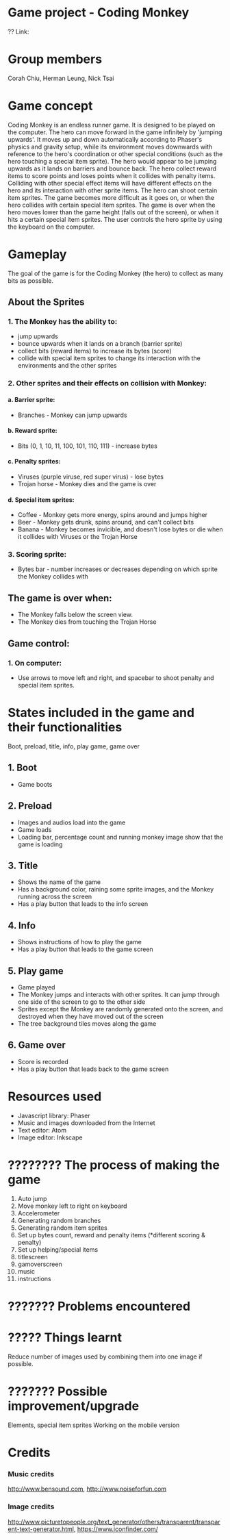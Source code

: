 # Game project - Coding Monkey
?? Link: 

# Group members
Corah Chiu, Herman Leung, Nick Tsai

# Game concept
Coding Monkey is an endless runner game. It is designed to be played on the computer.
The hero can move forward in the game infinitely by 'jumping upwards'. It moves up and down automatically according to Phaser's physics and gravity setup, while its environment moves downwards with reference to the hero's coordination or other special conditions (such as the hero touching a special item sprite). The hero would appear to be jumping upwards as it lands on barriers and bounce back. The hero collect reward items to score points and loses points when it collides with penalty items. Colliding with other special effect items will have different effects on the hero and its interaction with other sprite items. The hero can shoot certain item sprites. The game becomes more difficult as it goes on, or when the hero collides with certain special item sprites. The game is over when the hero moves lower than the game height (falls out of the screen), or when it hits a certain special item sprites. The user controls the hero sprite by using the keyboard on the computer.

# Gameplay
The goal of the game is for the Coding Monkey (the hero) to collect as many bits as possible. 

## About the Sprites
### 1. The Monkey has the ability to:
- jump upwards
- bounce upwards when it lands on a branch (barrier sprite)
- collect bits (reward items) to increase its bytes (score)
- collide with special item sprites to change its interaction with the environments and the other sprites

### 2. Other sprites and their effects on collision with Monkey:
#### a. Barrier sprite:
- Branches \- Monkey can jump upwards
#### b. Reward sprite:
- Bits (0, 1, 10, 11, 100, 101, 110, 111) \- increase bytes
#### c. Penalty sprites:
- Viruses (purple viruse, red super virus) \- lose bytes
- Trojan horse \- Monkey dies and the game is over
#### d. Special item sprites: 
- Coffee \- Monkey gets more energy, spins around and jumps higher
- Beer \- Monkey gets drunk, spins around, and can't collect bits
- Banana \- Monkey becomes invicible, and doesn't lose bytes or die when it collides with Viruses or the Trojan Horse

### 3. Scoring sprite:
- Bytes bar \- number increases or decreases depending on which sprite the Monkey collides with

## The game is over when:
- The Monkey falls below the screen view.
- The Monkey dies from touching the Trojan Horse

## Game control:
### 1. On computer:
- Use arrows to move left and right, and spacebar to shoot penalty and special item sprites.

# States included in the game and their functionalities
Boot, preload, title, info, play game, game over
## 1. Boot
- Game boots
## 2. Preload
- Images and audios load into the game
- Game loads
- Loading bar, percentage count and running monkey image show that the game is loading
## 3. Title
- Shows the name of the game
- Has a background color, raining some sprite images, and the Monkey running across the screen
- Has a play button that leads to the info screen
## 4. Info
- Shows instructions of how to play the game
- Has a play button that leads to the game screen
## 5. Play game
- Game played
- The Monkey jumps and interacts with other sprites. It can jump through one side of the screen to go to the other side
- Sprites except the Monkey are randomly generated onto the screen, and destroyed when they have moved out of the screen
- The tree background tiles moves along the game
## 6. Game over
- Score is recorded
- Has a play button that leads back to the game screen

# Resources used
- Javascript library: Phaser
- Music and images downloaded from the Internet
- Text editor: Atom
- Image editor: Inkscape

# ???????? The process of making the game
1. Auto jump
2. Move monkey left to right on keyboard
3. Accelerometer
4. Generating random branches
5. Generating random item sprites
6. Set up bytes count, reward and penalty items (\*different scoring & penalty)
7. Set up helping/special items
8. titlescreen
9. gamoverscreen
10. music
11. instructions

# ??????? Problems encountered

# ????? Things learnt
Reduce number of images used by combining them into one image if possible.

# ??????? Possible improvement/upgrade
Elements, special item sprites
Working on the mobile version

# Credits
### Music credits
http://www.bensound.com, http://www.noiseforfun.com
### Image credits
http://www.picturetopeople.org/text_generator/others/transparent/transparent-text-generator.html,
https://www.iconfinder.com/
